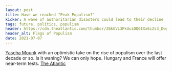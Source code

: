 ```yaml
---
layout: post
title: Have we reached "Peak Populism?"
kicker: A wave of authoritarian disasters could lead to their decline
tags: future, politics, populism
header: https://cdn.theatlantic.com/thumbor/Z6kGVL3PkUuiDQ0IXx6iZs3_Dwg=/0x0:4800x2700/1952x1098/media/img/mt/2021/07/populism_is_fading/original.jpg
header_alt: Flags of Populism
date: 2021-07-07
---
```


[Yascha Mounk](https://www.theatlantic.com/author/yascha-mounk/) with an optimistic take on the rise of populism over the last decade or so. Is it waning? We can only hope. Hungary and France will offer near-term tests. [The Atlantic](https://www.theatlantic.com/ideas/archive/2021/07/peak-populism/619368/)